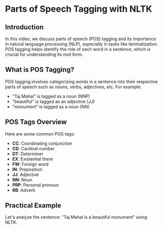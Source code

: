 # Parts of Speech Tagging with NLTK

## Introduction

In this video, we discuss parts of speech (POS) tagging and its importance in natural language processing (NLP), especially in tasks like lemmatization. POS tagging helps identify the role of each word in a sentence, which is crucial for understanding its root form.

## What is POS Tagging?

POS tagging involves categorizing words in a sentence into their respective parts of speech such as nouns, verbs, adjectives, etc. For example:

- "Taj Mahal" is tagged as a noun (NNP)
- "beautiful" is tagged as an adjective (JJ)
- "monument" is tagged as a noun (NN)

## POS Tags Overview

Here are some common POS tags:

- **CC**: Coordinating conjunction
- **CD**: Cardinal number
- **DT**: Determiner
- **EX**: Existential there
- **FW**: Foreign word
- **IN**: Preposition
- **JJ**: Adjective
- **NN**: Noun
- **PRP**: Personal pronoun
- **RB**: Adverb

## Practical Example

Let's analyze the sentence: "Taj Mahal is a beautiful monument" using NLTK.
